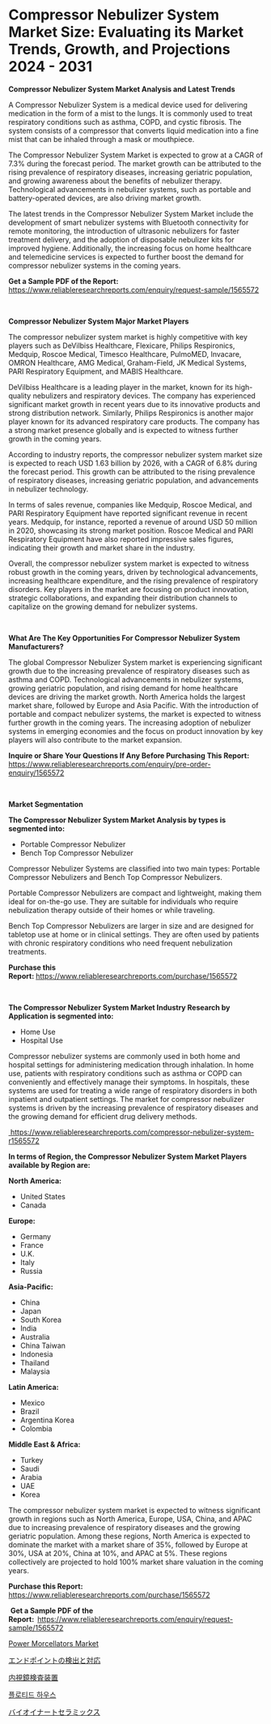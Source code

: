 <p><h1>Compressor Nebulizer System Market Size: Evaluating its Market Trends, Growth, and Projections 2024 - 2031</h1></p><p><strong>Compressor Nebulizer System Market Analysis and Latest Trends</strong></p>
<p><p>A Compressor Nebulizer System is a medical device used for delivering medication in the form of a mist to the lungs. It is commonly used to treat respiratory conditions such as asthma, COPD, and cystic fibrosis. The system consists of a compressor that converts liquid medication into a fine mist that can be inhaled through a mask or mouthpiece.</p><p>The Compressor Nebulizer System Market is expected to grow at a CAGR of 7.3% during the forecast period. The market growth can be attributed to the rising prevalence of respiratory diseases, increasing geriatric population, and growing awareness about the benefits of nebulizer therapy. Technological advancements in nebulizer systems, such as portable and battery-operated devices, are also driving market growth.</p><p>The latest trends in the Compressor Nebulizer System Market include the development of smart nebulizer systems with Bluetooth connectivity for remote monitoring, the introduction of ultrasonic nebulizers for faster treatment delivery, and the adoption of disposable nebulizer kits for improved hygiene. Additionally, the increasing focus on home healthcare and telemedicine services is expected to further boost the demand for compressor nebulizer systems in the coming years.</p></p>
<p><strong>Get a Sample PDF of the Report:&nbsp;</strong> <a href="https://www.reliableresearchreports.com/enquiry/request-sample/1565572">https://www.reliableresearchreports.com/enquiry/request-sample/1565572</a></p>
<p>&nbsp;</p>
<p><strong>Compressor Nebulizer System Major Market Players</strong></p>
<p><p>The compressor nebulizer system market is highly competitive with key players such as DeVilbiss Healthcare, Flexicare, Philips Respironics, Medquip, Roscoe Medical, Timesco Healthcare, PulmoMED, Invacare, OMRON Healthcare, AMG Medical, Graham-Field, JK Medical Systems, PARI Respiratory Equipment, and MABIS Healthcare. </p><p>DeVilbiss Healthcare is a leading player in the market, known for its high-quality nebulizers and respiratory devices. The company has experienced significant market growth in recent years due to its innovative products and strong distribution network. Similarly, Philips Respironics is another major player known for its advanced respiratory care products. The company has a strong market presence globally and is expected to witness further growth in the coming years.</p><p>According to industry reports, the compressor nebulizer system market size is expected to reach USD 1.63 billion by 2026, with a CAGR of 6.8% during the forecast period. This growth can be attributed to the rising prevalence of respiratory diseases, increasing geriatric population, and advancements in nebulizer technology.</p><p>In terms of sales revenue, companies like Medquip, Roscoe Medical, and PARI Respiratory Equipment have reported significant revenue in recent years. Medquip, for instance, reported a revenue of around USD 50 million in 2020, showcasing its strong market position. Roscoe Medical and PARI Respiratory Equipment have also reported impressive sales figures, indicating their growth and market share in the industry.</p><p>Overall, the compressor nebulizer system market is expected to witness robust growth in the coming years, driven by technological advancements, increasing healthcare expenditure, and the rising prevalence of respiratory disorders. Key players in the market are focusing on product innovation, strategic collaborations, and expanding their distribution channels to capitalize on the growing demand for nebulizer systems.</p></p>
<p>&nbsp;</p>
<p><strong>What Are The Key Opportunities For Compressor Nebulizer System Manufacturers?</strong></p>
<p><p>The global Compressor Nebulizer System market is experiencing significant growth due to the increasing prevalence of respiratory diseases such as asthma and COPD. Technological advancements in nebulizer systems, growing geriatric population, and rising demand for home healthcare devices are driving the market growth. North America holds the largest market share, followed by Europe and Asia Pacific. With the introduction of portable and compact nebulizer systems, the market is expected to witness further growth in the coming years. The increasing adoption of nebulizer systems in emerging economies and the focus on product innovation by key players will also contribute to the market expansion.</p></p>
<p><strong>Inquire or Share Your Questions If Any Before Purchasing This Report:</strong> <a href="https://www.reliableresearchreports.com/enquiry/pre-order-enquiry/1565572">https://www.reliableresearchreports.com/enquiry/pre-order-enquiry/1565572</a></p>
<p>&nbsp;</p>
<p><strong>Market Segmentation</strong></p>
<p><strong>The Compressor Nebulizer System Market Analysis by types is segmented into:</strong></p>
<p><ul><li>Portable Compressor Nebulizer</li><li>Bench Top Compressor Nebulizer</li></ul></p>
<p><p>Compressor Nebulizer Systems are classified into two main types: Portable Compressor Nebulizers and Bench Top Compressor Nebulizers. </p><p>Portable Compressor Nebulizers are compact and lightweight, making them ideal for on-the-go use. They are suitable for individuals who require nebulization therapy outside of their homes or while traveling.</p><p>Bench Top Compressor Nebulizers are larger in size and are designed for tabletop use at home or in clinical settings. They are often used by patients with chronic respiratory conditions who need frequent nebulization treatments.</p></p>
<p><strong>Purchase this Report:&nbsp;</strong><a href="https://www.reliableresearchreports.com/purchase/1565572">https://www.reliableresearchreports.com/purchase/1565572</a></p>
<p>&nbsp;</p>
<p><strong>The Compressor Nebulizer System Market Industry Research by Application is segmented into:</strong></p>
<p><ul><li>Home Use</li><li>Hospital Use</li></ul></p>
<p><p>Compressor nebulizer systems are commonly used in both home and hospital settings for administering medication through inhalation. In home use, patients with respiratory conditions such as asthma or COPD can conveniently and effectively manage their symptoms. In hospitals, these systems are used for treating a wide range of respiratory disorders in both inpatient and outpatient settings. The market for compressor nebulizer systems is driven by the increasing prevalence of respiratory diseases and the growing demand for efficient drug delivery methods.</p></p>
<p><a href="https://www.reliableresearchreports.com/compressor-nebulizer-system-r1565572">&nbsp;https://www.reliableresearchreports.com/compressor-nebulizer-system-r1565572</a></p>
<p><strong>In terms of Region, the Compressor Nebulizer System Market Players available by Region are:</strong></p>
<p>
    <p> <strong> North America: </strong>
        <ul>
            <li>United States</li>
            <li>Canada</li>
        </ul>
        </p> 
    <p> <strong> Europe: </strong>
        <ul>
            <li>Germany</li>
            <li>France</li>
            <li>U.K.</li>
            <li>Italy</li>
            <li>Russia</li>
        </ul>
        </p> 
    <p> <strong> Asia-Pacific: </strong>
        <ul>
            <li>China</li>
            <li>Japan</li>
            <li>South Korea</li>
            <li>India</li>
            <li>Australia</li>
            <li>China Taiwan</li>
            <li>Indonesia</li>
            <li>Thailand</li>
            <li>Malaysia</li>
        </ul>
        </p> 
    <p> <strong> Latin America: </strong>
        <ul>
            <li>Mexico</li>
            <li>Brazil</li>
            <li>Argentina Korea</li>
            <li>Colombia</li>
        </ul>
        </p> 
    <p> <strong> Middle East & Africa: </strong>
        <ul>
            <li>Turkey</li>
            <li>Saudi</li>
            <li>Arabia</li>
            <li>UAE</li>
            <li>Korea</li>
        </ul>
    </p>
    </p>
<p><p>The compressor nebulizer system market is expected to witness significant growth in regions such as North America, Europe, USA, China, and APAC due to increasing prevalence of respiratory diseases and the growing geriatric population. Among these regions, North America is expected to dominate the market with a market share of 35%, followed by Europe at 30%, USA at 20%, China at 10%, and APAC at 5%. These regions collectively are projected to hold 100% market share valuation in the coming years.</p></p>
<p><strong>Purchase this Report: </strong><a href="https://www.reliableresearchreports.com/purchase/1565572">https://www.reliableresearchreports.com/purchase/1565572</a></p>
<p>&nbsp;<strong>Get a Sample PDF of the Report:&nbsp;&nbsp;</strong><a href="https://www.reliableresearchreports.com/enquiry/request-sample/1565572">https://www.reliableresearchreports.com/enquiry/request-sample/1565572</a></p>
<p><strong></strong></p>
<p><p><a href="https://github.com/vimar16th/Market-Research-Report-List-4/blob/main/power-morcellators-market.md">Power Morcellators Market</a></p><p><a href="https://github.com/alyle7648/Market-Research-Report-List-1/blob/main/922172247867.md">エンドポイントの検出と対応</a></p><p><a href="https://github.com/SantosDicki04/Market-Research-Report-List-1/blob/main/381073747866.md">内視鏡検査装置</a></p><p><a href="https://medium.com/@toreygrimes2022/%EB%96%A0%EB%8B%A4%EB%8B%88%EB%8A%94-%EC%A3%BC%ED%83%9D-%EC%8B%9C%EC%9E%A5-2031%EB%85%84%EA%B9%8C%EC%A7%80-%EC%84%B1%EA%B3%B5%EC%A0%81%EC%9D%B8-%EB%B9%84%EC%A6%88%EB%8B%88%EC%8A%A4-%EC%A0%84%EB%9E%B5%EC%9D%98-%ED%95%B5%EC%8B%AC-c579c6405356">플로티드 하우스</a></p><p><a href="https://medium.com/@bonniehoppe1/%E3%83%90%E3%82%A4%E3%82%AA%E3%82%A4%E3%83%8A%E3%83%BC%E3%83%88%E3%82%BB%E3%83%A9%E3%83%9F%E3%83%83%E3%82%AF%E5%B8%82%E5%A0%B4%E8%A6%8F%E6%A8%A1-%E5%B8%82%E5%A0%B4%E8%A6%8B%E9%80%9A%E3%81%97%E3%81%A8%E5%B8%82%E5%A0%B4%E4%BA%88%E6%B8%AC-2024%E5%B9%B4%E3%81%8B%E3%82%892031%E5%B9%B4-cad740a63685">バイオイナートセラミックス</a></p></p>